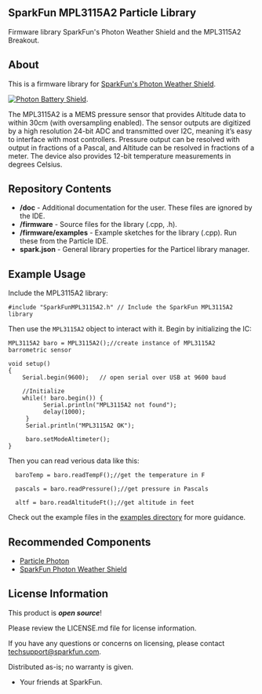 ## SparkFun MPL3115A2 Particle Library

Firmware library SparkFun's Photon Weather Shield and the MPL3115A2 Breakout.

About
-------------------

This is a firmware library for [SparkFun's Photon Weather Shield](https://www.sparkfun.com/products/13630).

[![Photon Battery Shield](https://cdn.sparkfun.com//assets/parts/1/1/0/1/7/13630-01a.jpg)](https://www.sparkfun.com/products/13630).

The MPL3115A2 is a MEMS pressure sensor that provides Altitude data to within 30cm (with oversampling enabled). The sensor outputs are digitized by a high resolution 24-bit ADC and transmitted over I2C, meaning it’s easy to interface with most controllers. Pressure output can be resolved with output in fractions of a Pascal, and Altitude can be resolved in fractions of a meter. The device also provides 12-bit temperature measurements in degrees Celsius.

Repository Contents
-------------------

* **/doc** - Additional documentation for the user. These files are ignored by the IDE. 
* **/firmware** - Source files for the library (.cpp, .h).
* **/firmware/examples** - Example sketches for the library (.cpp). Run these from the Particle IDE. 
* **spark.json** - General library properties for the Particel library manager. 

Example Usage
-------------------

Include the MPL3115A2 library:

	#include "SparkFunMPL3115A2.h" // Include the SparkFun MPL3115A2 library
	
Then use the `MPL3115A2` object to interact with it. Begin by initializing the IC:

	MPL3115A2 baro = MPL3115A2();//create instance of MPL3115A2 barrometric sensor

	void setup()
	{
	    Serial.begin(9600);   // open serial over USB at 9600 baud
	
	    //Initialize
	  	while(! baro.begin()) {
	          Serial.println("MPL3115A2 not found");
	          delay(1000);
	     }
	     Serial.println("MPL3115A2 OK");

	     baro.setModeAltimeter();
	}

Then you can read verious data like this:

	  baroTemp = baro.readTempF();//get the temperature in F
	
	  pascals = baro.readPressure();//get pressure in Pascals
	
	  altf = baro.readAltitudeFt();//get altitude in feet
	
Check out the example files in the [examples directory]() for more guidance.

Recommended Components
-------------------

* [Particle Photon](https://www.sparkfun.com/products/13345)
* [SparkFun Photon Weather Shield](https://www.sparkfun.com/products/13630)

License Information
-------------------

This product is _**open source**_! 

Please review the LICENSE.md file for license information. 

If you have any questions or concerns on licensing, please contact techsupport@sparkfun.com.

Distributed as-is; no warranty is given.

- Your friends at SparkFun.
